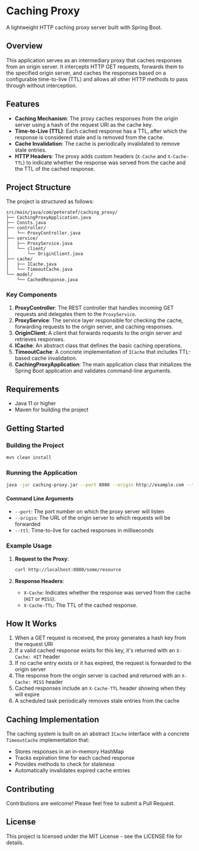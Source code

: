 # Caching Proxy

A lightweight HTTP caching proxy server built with Spring Boot.

## Overview

This application serves as an intermediary proxy that caches responses from an origin server. It intercepts HTTP GET requests, forwards them to the specified origin server, and caches the responses based on a configurable time-to-live (TTL) and allows all other HTTP methods to pass through without interception.

## Features

- **Caching Mechanism**: The proxy caches responses from the origin server using a hash of the request URI as the cache key.
- **Time-to-Live (TTL)**: Each cached response has a TTL, after which the response is considered stale and is removed from the cache.
- **Cache Invalidation**: The cache is periodically invalidated to remove stale entries.
- **HTTP Headers**: The proxy adds custom headers (`X-Cache` and `X-Cache-TTL`) to indicate whether the response was served from the cache and the TTL of the cached response.

## Project Structure

The project is structured as follows:

```
src/main/java/com/peteratef/caching_proxy/
├── CachingProxyApplication.java
├── Consts.java
├── controller/
│   └── ProxyController.java
├── service/
│   ├── ProxyService.java
│   └── client/
│       └── OriginClient.java
├── cache/
│   ├── ICache.java
│   └── TimeoutCache.java
└── model/
    └── CachedResponse.java
```

### Key Components

1. **ProxyController**: The REST controller that handles incoming GET requests and delegates them to the `ProxyService`.
2. **ProxyService**: The service layer responsible for checking the cache, forwarding requests to the origin server, and caching responses.
3. **OriginClient**: A client that forwards requests to the origin server and retrieves responses.
4. **ICache**: An abstract class that defines the basic caching operations.
5. **TimeoutCache**: A concrete implementation of `ICache` that includes TTL-based cache invalidation.
6. **CachingProxyApplication**: The main application class that initializes the Spring Boot application and validates command-line arguments.

## Requirements

- Java 11 or higher
- Maven for building the project

## Getting Started

### Building the Project

```bash
mvn clean install
```

### Running the Application

```bash
java -jar caching-proxy.jar --port 8080 --origin http://example.com --ttl 300000
```

#### Command Line Arguments

- `--port`: The port number on which the proxy server will listen
- `--origin`: The URL of the origin server to which requests will be forwarded
- `--ttl`: Time-to-live for cached responses in milliseconds

### Example Usage

1. **Request to the Proxy**:
   ```bash
   curl http://localhost:8080/some/resource
   ```

2. **Response Headers**:
    - `X-Cache`: Indicates whether the response was served from the cache (`HIT` or `MISS`).
    - `X-Cache-TTL`: The TTL of the cached response.


## How It Works

1. When a GET request is received, the proxy generates a hash key from the request URI
2. If a valid cached response exists for this key, it's returned with an `X-Cache: HIT` header
3. If no cache entry exists or it has expired, the request is forwarded to the origin server
4. The response from the origin server is cached and returned with an `X-Cache: MISS` header
5. Cached responses include an `X-Cache-TTL` header showing when they will expire
6. A scheduled task periodically removes stale entries from the cache

## Caching Implementation

The caching system is built on an abstract `ICache` interface with a concrete `TimeoutCache` implementation that:

- Stores responses in an in-memory HashMap
- Tracks expiration time for each cached response
- Provides methods to check for staleness
- Automatically invalidates expired cache entries

## Contributing

Contributions are welcome! Please feel free to submit a Pull Request.

## License

This project is licensed under the MIT License - see the LICENSE file for details.